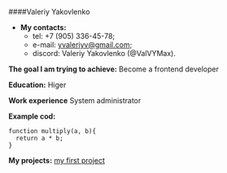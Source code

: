 ####Valeriy Yakovlenko

- **My contacts:**
   - tel: +7 (905) 336-45-78;
   - e-mail: yvaleriyv@gmail.com;
   - discord: Valeriy Yakovlenko (@ValVYMax).

**The goal I am trying to achieve:**
Become a frontend developer

**Education:**
Higer

**Work experience**
System administrator

**Example cod:**
```
function multiply(a, b){
  return a * b;
}
```
**My projects:**
[my first project](https://github.com/ValVYMax/rsschool-cv/)
